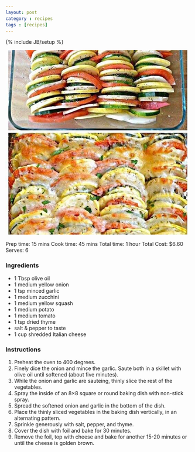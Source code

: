 ```yaml
---
layout: post
category : recipes
tags : [recipes]
---
```

{% include JB/setup %}

![Summer Vegetable Tian](https://github.com/janoside/janoside.github.io/blob/master/assets/images/summer-vegetable-tian.jpg?raw=true)

Prep time: 15 mins
Cook time: 45 mins
Total time: 1 hour
Total Cost: $6.60
Serves: 6

### Ingredients

* 1 Tbsp olive oil
* 1 medium yellow onion
* 1 tsp minced garlic
* 1 medium zucchini
* 1 medium yellow squash
* 1 medium potato
* 1 medium tomato
* 1 tsp dried thyme
* salt & pepper to taste
* 1 cup shredded Italian cheese

### Instructions

1. Preheat the oven to 400 degrees.
2. Finely dice the onion and mince the garlic. Saute both in a skillet with olive oil until softened (about five minutes).
3. While the onion and garlic are sauteing, thinly slice the rest of the vegetables.
4. Spray the inside of an 8×8 square or round baking dish with non-stick spray.
5. Spread the softened onion and garlic in the bottom of the dish.
6. Place the thinly sliced vegetables in the baking dish vertically, in an alternating pattern.
7. Sprinkle generously with salt, pepper, and thyme.
8. Cover the dish with foil and bake for 30 minutes.
9. Remove the foil, top with cheese and bake for another 15-20 minutes or until the cheese is golden brown.
